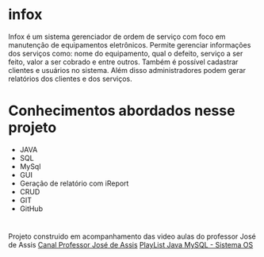 # infox
Infox é um sistema gerenciador de ordem de serviço com foco em manutenção de equipamentos eletrônicos. Permite gerenciar informações dos serviços como: nome do equipamento, qual o defeito, serviço a ser feito, valor a ser cobrado e entre outros. Também é possível cadastrar clientes e usuários no sistema. Além disso administradores podem gerar relatórios dos clientes e dos serviços.

# Conhecimentos abordados nesse projeto
* JAVA
* SQL 
* MySql
* GUI
* Geração de relatório com iReport
* CRUD
* GIT 
* GitHub

#
Projeto construido em acompanhamento das video aulas do professor José de Assis
[Canal Professor José de Assis](https://www.youtube.com/channel/UCySbdH4Tt_l5W4gQJrNqm-Q)
[PlayList Java MySQL - Sistema OS](https://www.youtube.com/playlist?list=PLbEOwbQR9lqxsTusvu8wfkUECrmcV81MU)

